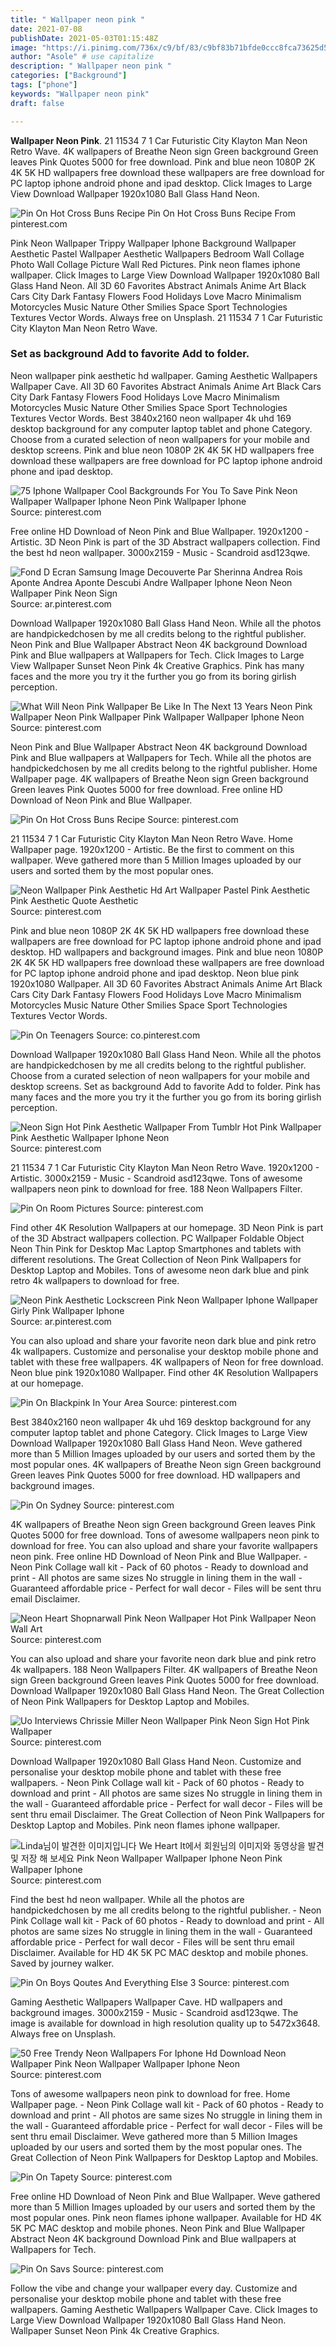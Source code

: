 ```yaml
---
title: " Wallpaper neon pink "
date: 2021-07-08
publishDate: 2021-05-03T01:15:48Z
image: "https://i.pinimg.com/736x/c9/bf/83/c9bf83b71bfde0ccc8fca73625d53f73.jpg"
author: "Asole" # use capitalize
description: " Wallpaper neon pink "
categories: ["Background"]
tags: ["phone"]
keywords: "Wallpaper neon pink"
draft: false

---
```



**Wallpaper Neon Pink**. 21 11534 7 1 Car Futuristic City Klayton Man Neon Retro Wave. 4K wallpapers of Breathe Neon sign Green background Green leaves Pink Quotes 5000 for free download. Pink and blue neon 1080P 2K 4K 5K HD wallpapers free download these wallpapers are free download for PC laptop iphone android phone and ipad desktop. Click Images to Large View Download Wallpaper 1920x1080 Ball Glass Hand Neon.

![Pin On Hot Cross Buns Recipe](https://i.pinimg.com/originals/c7/71/b9/c771b9aac977f20bcf75edac7cae2bb4.jpg "Pin On Hot Cross Buns Recipe")
Pin On Hot Cross Buns Recipe From pinterest.com


Pink Neon Wallpaper Trippy Wallpaper Iphone Background Wallpaper Aesthetic Pastel Wallpaper Aesthetic Wallpapers Bedroom Wall Collage Photo Wall Collage Picture Wall Red Pictures. Pink neon flames iphone wallpaper. Click Images to Large View Download Wallpaper 1920x1080 Ball Glass Hand Neon. All 3D 60 Favorites Abstract Animals Anime Art Black Cars City Dark Fantasy Flowers Food Holidays Love Macro Minimalism Motorcycles Music Nature Other Smilies Space Sport Technologies Textures Vector Words. Always free on Unsplash. 21 11534 7 1 Car Futuristic City Klayton Man Neon Retro Wave.

### Set as background Add to favorite Add to folder.

Neon wallpaper pink aesthetic hd wallpaper. Gaming Aesthetic Wallpapers Wallpaper Cave. All 3D 60 Favorites Abstract Animals Anime Art Black Cars City Dark Fantasy Flowers Food Holidays Love Macro Minimalism Motorcycles Music Nature Other Smilies Space Sport Technologies Textures Vector Words. Best 3840x2160 neon wallpaper 4k uhd 169 desktop background for any computer laptop tablet and phone Category. Choose from a curated selection of neon wallpapers for your mobile and desktop screens. Pink and blue neon 1080P 2K 4K 5K HD wallpapers free download these wallpapers are free download for PC laptop iphone android phone and ipad desktop.


![75 Iphone Wallpaper Cool Backgrounds For You To Save Pink Neon Wallpaper Wallpaper Iphone Neon Pink Wallpaper Iphone](https://i.pinimg.com/originals/b9/f1/8e/b9f18e72405711fc106a732ec85181e0.jpg "75 Iphone Wallpaper Cool Backgrounds For You To Save Pink Neon Wallpaper Wallpaper Iphone Neon Pink Wallpaper Iphone")
Source: pinterest.com

Free online HD Download of Neon Pink and Blue Wallpaper. 1920x1200 - Artistic. 3D Neon Pink is part of the 3D Abstract wallpapers collection. Find the best hd neon wallpaper. 3000x2159 - Music - Scandroid asd123qwe.

![Fond D Ecran Samsung Image Decouverte Par Sherinna Andrea Rois Aponte Andrea Aponte Descubi Andre Wallpaper Iphone Neon Neon Wallpaper Pink Neon Sign](https://i.pinimg.com/originals/aa/40/e6/aa40e60d7b33717b1afa44cbc87b43ea.jpg "Fond D Ecran Samsung Image Decouverte Par Sherinna Andrea Rois Aponte Andrea Aponte Descubi Andre Wallpaper Iphone Neon Neon Wallpaper Pink Neon Sign")
Source: ar.pinterest.com

Download Wallpaper 1920x1080 Ball Glass Hand Neon. While all the photos are handpickedchosen by me all credits belong to the rightful publisher. Neon Pink and Blue Wallpaper Abstract Neon 4K background Download Pink and Blue wallpapers at Wallpapers for Tech. Click Images to Large View Wallpaper Sunset Neon Pink 4k Creative Graphics. Pink has many faces and the more you try it the further you go from its boring girlish perception.

![What Will Neon Pink Wallpaper Be Like In The Next 13 Years Neon Pink Wallpaper Neon Pink Wallpaper Pink Wallpaper Wallpaper Iphone Neon](https://i.pinimg.com/originals/8d/e6/27/8de6274a8c820e22449017b653446d6a.jpg "What Will Neon Pink Wallpaper Be Like In The Next 13 Years Neon Pink Wallpaper Neon Pink Wallpaper Pink Wallpaper Wallpaper Iphone Neon")
Source: pinterest.com

Neon Pink and Blue Wallpaper Abstract Neon 4K background Download Pink and Blue wallpapers at Wallpapers for Tech. While all the photos are handpickedchosen by me all credits belong to the rightful publisher. Home Wallpaper page. 4K wallpapers of Breathe Neon sign Green background Green leaves Pink Quotes 5000 for free download. Free online HD Download of Neon Pink and Blue Wallpaper.

![Pin On Hot Cross Buns Recipe](https://i.pinimg.com/originals/c7/71/b9/c771b9aac977f20bcf75edac7cae2bb4.jpg "Pin On Hot Cross Buns Recipe")
Source: pinterest.com

21 11534 7 1 Car Futuristic City Klayton Man Neon Retro Wave. Home Wallpaper page. 1920x1200 - Artistic. Be the first to comment on this wallpaper. Weve gathered more than 5 Million Images uploaded by our users and sorted them by the most popular ones.

![Neon Wallpaper Pink Aesthetic Hd Art Wallpaper Pastel Pink Aesthetic Pink Aesthetic Quote Aesthetic](https://i.pinimg.com/originals/75/fd/28/75fd2807198d5ecbe928005f4a2c3c5d.jpg "Neon Wallpaper Pink Aesthetic Hd Art Wallpaper Pastel Pink Aesthetic Pink Aesthetic Quote Aesthetic")
Source: pinterest.com

Pink and blue neon 1080P 2K 4K 5K HD wallpapers free download these wallpapers are free download for PC laptop iphone android phone and ipad desktop. HD wallpapers and background images. Pink and blue neon 1080P 2K 4K 5K HD wallpapers free download these wallpapers are free download for PC laptop iphone android phone and ipad desktop. Neon blue pink 1920x1080 Wallpaper. All 3D 60 Favorites Abstract Animals Anime Art Black Cars City Dark Fantasy Flowers Food Holidays Love Macro Minimalism Motorcycles Music Nature Other Smilies Space Sport Technologies Textures Vector Words.

![Pin On Teenagers](https://i.pinimg.com/originals/a2/36/ac/a236ac57cbb1a768c291d4302d890e17.jpg "Pin On Teenagers")
Source: co.pinterest.com

Download Wallpaper 1920x1080 Ball Glass Hand Neon. While all the photos are handpickedchosen by me all credits belong to the rightful publisher. Choose from a curated selection of neon wallpapers for your mobile and desktop screens. Set as background Add to favorite Add to folder. Pink has many faces and the more you try it the further you go from its boring girlish perception.

![Neon Sign Hot Pink Aesthetic Wallpaper From Tumblr Hot Pink Wallpaper Pink Aesthetic Wallpaper Iphone Neon](https://i.pinimg.com/564x/02/96/5d/02965de15500e330071f329fa27e6f92.jpg "Neon Sign Hot Pink Aesthetic Wallpaper From Tumblr Hot Pink Wallpaper Pink Aesthetic Wallpaper Iphone Neon")
Source: pinterest.com

21 11534 7 1 Car Futuristic City Klayton Man Neon Retro Wave. 1920x1200 - Artistic. 3000x2159 - Music - Scandroid asd123qwe. Tons of awesome wallpapers neon pink to download for free. 188 Neon Wallpapers Filter.

![Pin On Room Pictures](https://i.pinimg.com/564x/3e/3a/08/3e3a087ffdea36e28e1e37918634bff5.jpg "Pin On Room Pictures")
Source: pinterest.com

Find other 4K Resolution Wallpapers at our homepage. 3D Neon Pink is part of the 3D Abstract wallpapers collection. PC Wallpaper Foldable Object Neon Thin Pink for Desktop Mac Laptop Smartphones and tablets with different resolutions. The Great Collection of Neon Pink Wallpapers for Desktop Laptop and Mobiles. Tons of awesome neon dark blue and pink retro 4k wallpapers to download for free.

![Neon Pink Aesthetic Lockscreen Pink Neon Wallpaper Iphone Wallpaper Girly Pink Wallpaper Iphone](https://i.pinimg.com/originals/31/34/e4/3134e49ed7778ae841af1ae1afe7b86b.jpg "Neon Pink Aesthetic Lockscreen Pink Neon Wallpaper Iphone Wallpaper Girly Pink Wallpaper Iphone")
Source: ar.pinterest.com

You can also upload and share your favorite neon dark blue and pink retro 4k wallpapers. Customize and personalise your desktop mobile phone and tablet with these free wallpapers. 4K wallpapers of Neon for free download. Neon blue pink 1920x1080 Wallpaper. Find other 4K Resolution Wallpapers at our homepage.

![Pin On Blackpink In Your Area](https://i.pinimg.com/474x/85/72/0a/85720a297d38a3a3e9451c8db5e4360c.jpg "Pin On Blackpink In Your Area")
Source: pinterest.com

Best 3840x2160 neon wallpaper 4k uhd 169 desktop background for any computer laptop tablet and phone Category. Click Images to Large View Download Wallpaper 1920x1080 Ball Glass Hand Neon. Weve gathered more than 5 Million Images uploaded by our users and sorted them by the most popular ones. 4K wallpapers of Breathe Neon sign Green background Green leaves Pink Quotes 5000 for free download. HD wallpapers and background images.

![Pin On Sydney](https://i.pinimg.com/originals/c5/a9/63/c5a9630d37cca09b69d52ec3301173b3.jpg "Pin On Sydney")
Source: pinterest.com

4K wallpapers of Breathe Neon sign Green background Green leaves Pink Quotes 5000 for free download. Tons of awesome wallpapers neon pink to download for free. You can also upload and share your favorite wallpapers neon pink. Free online HD Download of Neon Pink and Blue Wallpaper. - Neon Pink Collage wall kit - Pack of 60 photos - Ready to download and print - All photos are same sizes No struggle in lining them in the wall - Guaranteed affordable price - Perfect for wall decor - Files will be sent thru email Disclaimer.

![Neon Heart Shopnarwall Pink Neon Wallpaper Hot Pink Wallpaper Neon Wall Art](https://i.pinimg.com/originals/fd/bf/a4/fdbfa43ef1068c33d1fe744cb2df5c87.png "Neon Heart Shopnarwall Pink Neon Wallpaper Hot Pink Wallpaper Neon Wall Art")
Source: pinterest.com

You can also upload and share your favorite neon dark blue and pink retro 4k wallpapers. 188 Neon Wallpapers Filter. 4K wallpapers of Breathe Neon sign Green background Green leaves Pink Quotes 5000 for free download. Download Wallpaper 1920x1080 Ball Glass Hand Neon. The Great Collection of Neon Pink Wallpapers for Desktop Laptop and Mobiles.

![Uo Interviews Chrissie Miller Neon Wallpaper Pink Neon Sign Hot Pink Wallpaper](https://i.pinimg.com/originals/f7/51/15/f7511554aedde5bd45a902fe145a83b8.jpg "Uo Interviews Chrissie Miller Neon Wallpaper Pink Neon Sign Hot Pink Wallpaper")
Source: pinterest.com

Download Wallpaper 1920x1080 Ball Glass Hand Neon. Customize and personalise your desktop mobile phone and tablet with these free wallpapers. - Neon Pink Collage wall kit - Pack of 60 photos - Ready to download and print - All photos are same sizes No struggle in lining them in the wall - Guaranteed affordable price - Perfect for wall decor - Files will be sent thru email Disclaimer. The Great Collection of Neon Pink Wallpapers for Desktop Laptop and Mobiles. Pink neon flames iphone wallpaper.

![Linda님이 발견한 이미지입니다 We Heart It에서 회원님의 이미지와 동영상을 발견 및 저장 해 보세요 Pink Neon Wallpaper Wallpaper Iphone Neon Pink Wallpaper Iphone](https://i.pinimg.com/736x/e1/35/83/e13583d9b427a2288787a67e5216904d.jpg "Linda님이 발견한 이미지입니다 We Heart It에서 회원님의 이미지와 동영상을 발견 및 저장 해 보세요 Pink Neon Wallpaper Wallpaper Iphone Neon Pink Wallpaper Iphone")
Source: pinterest.com

Find the best hd neon wallpaper. While all the photos are handpickedchosen by me all credits belong to the rightful publisher. - Neon Pink Collage wall kit - Pack of 60 photos - Ready to download and print - All photos are same sizes No struggle in lining them in the wall - Guaranteed affordable price - Perfect for wall decor - Files will be sent thru email Disclaimer. Available for HD 4K 5K PC MAC desktop and mobile phones. Saved by journey walker.

![Pin On Boys Qoutes And Everything Else 3](https://i.pinimg.com/originals/67/59/0f/67590f7665b9b434c3b3bb797430ed04.jpg "Pin On Boys Qoutes And Everything Else 3")
Source: pinterest.com

Gaming Aesthetic Wallpapers Wallpaper Cave. HD wallpapers and background images. 3000x2159 - Music - Scandroid asd123qwe. The image is available for download in high resolution quality up to 5472x3648. Always free on Unsplash.

![50 Free Trendy Neon Wallpapers For Iphone Hd Download Neon Wallpaper Pink Neon Wallpaper Wallpaper Iphone Neon](https://i.pinimg.com/564x/d4/f4/a4/d4f4a4999ace1934d55d9cef2e92480b.jpg "50 Free Trendy Neon Wallpapers For Iphone Hd Download Neon Wallpaper Pink Neon Wallpaper Wallpaper Iphone Neon")
Source: pinterest.com

Tons of awesome wallpapers neon pink to download for free. Home Wallpaper page. - Neon Pink Collage wall kit - Pack of 60 photos - Ready to download and print - All photos are same sizes No struggle in lining them in the wall - Guaranteed affordable price - Perfect for wall decor - Files will be sent thru email Disclaimer. Weve gathered more than 5 Million Images uploaded by our users and sorted them by the most popular ones. The Great Collection of Neon Pink Wallpapers for Desktop Laptop and Mobiles.

![Pin On Tapety](https://i.pinimg.com/originals/aa/5c/5a/aa5c5a2de108220029e57f672144c38c.jpg "Pin On Tapety")
Source: pinterest.com

Free online HD Download of Neon Pink and Blue Wallpaper. Weve gathered more than 5 Million Images uploaded by our users and sorted them by the most popular ones. Pink neon flames iphone wallpaper. Available for HD 4K 5K PC MAC desktop and mobile phones. Neon Pink and Blue Wallpaper Abstract Neon 4K background Download Pink and Blue wallpapers at Wallpapers for Tech.

![Pin On Savs](https://i.pinimg.com/736x/c9/bf/83/c9bf83b71bfde0ccc8fca73625d53f73.jpg "Pin On Savs")
Source: pinterest.com

Follow the vibe and change your wallpaper every day. Customize and personalise your desktop mobile phone and tablet with these free wallpapers. Gaming Aesthetic Wallpapers Wallpaper Cave. Click Images to Large View Download Wallpaper 1920x1080 Ball Glass Hand Neon. Wallpaper Sunset Neon Pink 4k Creative Graphics.

